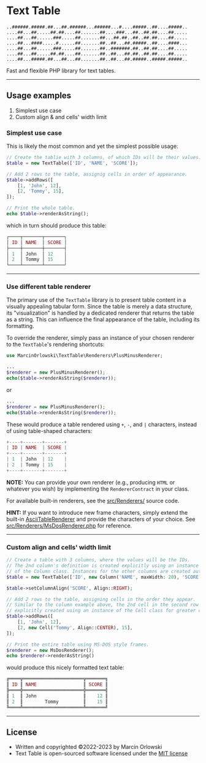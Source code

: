 # Text Table

```ascii
..######.#####.##...##.######...######...#....#####..##....#####..
....##...##.....##.##....##.......##....###...##..##.##....##.....
....##...##......###.....##.......##...##.##..##..##.##....##.....
....##...####.....#......##.......##..##...##.#####..##....####...
....##...##......###.....##.......##..#######.##..##.##....##.....
....##...##.....##.##....##.......##..##...##.##..##.##....##.....
....##...#####.##...##...##.......##..##...##.#####..#####.#####..
```

Fast and flexible PHP library for text tables.

---

## Usage examples

1. Simplest use case
1. Custom align & and cells' width limit

### Simplest use case

This is likely the most common and yet the simplest possible usage:

```php
// Create the tablie with 3 columns, of which IDs will be their values.
$table = new TextTable(['ID', 'NAME', 'SCORE']);

// Add 2 rows to the table, assignig cells in order of appearance.
$table->addRows([
    [1, 'John', 12],
    [2, 'Tommy', 15],
]);

// Print the whole table.
echo $table->renderAsString();
```

which in turn should produce this table:

```php
┌────┬───────┬───────┐
│ ID │ NAME  │ SCORE │
├────┼───────┼───────┤
│ 1  │ John  │ 12    │
│ 2  │ Tommy │ 15    │
└────┴───────┴───────┘
```

---

### Use different table renderer

The primary use of the `TextTable` library is to present table content in a visually appealing
tabular form. Since the table is merely a data structure, its "visualization" is handled by a
dedicated renderer that returns the table as a string. This can influence the final appearance of
the table, including its formatting.

To override the renderer, simply pass an instance of your chosen renderer to the `TextTable`'s
rendering shortcuts:

```php
use MarcinOrlowski\TextTable\Renderers\PlusMinusRenderer;

...
$renderer = new PlusMinusRenderer();
echo($table->renderAsString($renderer));
```

or

```php
...
$renderer = new PlusMinusRenderer();
echo($table->renderAsString($renderer));
```

These would produce a table rendered using `+`, `-`, and `|` characters, instead of using
table-shaped characters:

```php
+----+-------+-------+
| ID | NAME  | SCORE |
+----+-------+-------+
| 1  | John  | 12    |
| 2  | Tommy | 15    |
+----+-------+-------+
```

**NOTE:** You can provide your own renderer (e.g., producing `HTML` or whatever you wish) by
implementing the `RendererContract` in your class.

For available built-in renderers, see the [src/Renderers/](../src/Renderers/) source code.

**HINT:** If you want to introduce new frame characters, simply extend the
built-in [AsciiTableRenderer](../src/Renderers/AsciiTableRenderer.php) and provide the characters of
your choice. See [src/Renderers/MsDosRenderer.php](../src/Renderers/MsDosRenderer.php) for
reference.

---

### Custom align and cells' width limit

```php
// Create a table with 3 columns, where the values will be the IDs.
// The 2nd column's definition is created explicitly using an instance 
// of the Column class. Instances for the other columns are created automatically.
$table = new TextTable(['ID', new Column('NAME', maxWidth: 20), 'SCORE']);

$table->setColumnAlign('SCORE', Align::RIGHT);

// Add 2 rows to the table, assigning cells in the order they appear.
// Similar to the column example above, the 2nd cell in the second row is 
// explicitly created using an instance of the Cell class for greater control.
$table->addRows([
    [1, 'John', 12],
    [2, new Cell('Tommy', Align::CENTER), 15],
]);

// Print the entire table using MS-DOS style frames.
$renderer = new MsDosRenderer();
echo $renderer->renderAsString()
```

would produce this nicely formatted text table:

```php
╔════╦══════════════════════╦═══════╗
║ ID ║ NAME                 ║ SCORE ║
╠════╬══════════════════════╬═══════╣
║ 1  ║ John                 ║    12 ║
║ 2  ║        Tommy         ║    15 ║
╚════╩══════════════════════╩═══════╝
```

---

## License

* Written and copyrighted &copy;2022-2023 by Marcin Orlowski
* Text Table is open-sourced software licensed under
  the [MIT license](http://opensource.org/licenses/MIT)
